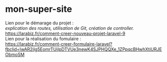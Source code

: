 # mon-super-site
Lien pour le démarage du projet : <br>
<i>explication des routes, utilisation de Git, création de controller.</i><br>
https://larabiz.fr/comment-creer-nouveau-projet-laravel-9 <br>
Lien pour la réalisation du fomulaire : <br>
https://larabiz.fr/comment-creer-formulaire-laravel?fbclid=IwAR2ilg5EomrTUiIpDTVUe3newK4SJPHQQXe_1ZPpqcBHwhXtiURJEObmoSM
